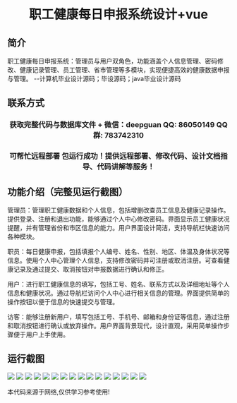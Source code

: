 <p><h1 align="center">职工健康每日申报系统设计+vue</h1></p>

## 简介
职工健康每日申报系统：管理员与用户双角色，功能涵盖个人信息管理、密码修改、健康记录管理、员工管理、省市管理等多模块，实现便捷高效的健康数据申报与管理。    --计算机毕业设计源码；毕设源码；java毕业设计源码


## 联系方式
<p><h3 align="center">获取完整代码与数据库文件 + 微信：deepguan QQ: 86050149 QQ群: 783742310</h3></p>
<p><h3 align="center">可帮忙远程部署 包运行成功！提供远程部署、修改代码、设计文档指导、代码讲解等服务！</h3></p>

## 功能介绍（完整见运行截图）
管理员：管理职工健康数据和个人信息，包括增删改查员工信息及健康记录操作。提供登录、注册和退出功能，能够通过个人中心修改密码。界面显示员工健康状况提醒，并有管理省份和市区信息的能力。用户界面设计简洁，支持导航栏快速访问各种模块。

职员：每日健康申报，包括填报个人编号、姓名、性别、地区、体温及身体状况等信息。使用个人中心管理个人信息，支持修改密码并可注册或取消注册。可查看健康记录及通过提交、取消按钮对申报数据进行确认和修正。

用户：进行职工健康信息的填写，包括工号、姓名、联系方式以及详细地址等个人信息和健康状况。通过导航栏访问个人中心进行相关信息的管理。界面提供简单的操作按钮以便于信息的快速提交与管理。

访客：能够注册新用户，填写包括工号、手机号、邮箱和身份证等信息，通过注册和取消按钮进行确认或放弃操作。用户界面背景现代，设计直观，采用简单操作步骤便于用户上手使用。


## 运行截图
![](https://bs-1329754181.cos.ap-shanghai.myqcloud.com/ssm/EmployeeHealthDailyReportSystem/img/001.jpg)
![](https://bs-1329754181.cos.ap-shanghai.myqcloud.com/ssm/EmployeeHealthDailyReportSystem/img/002.jpg)
![](https://bs-1329754181.cos.ap-shanghai.myqcloud.com/ssm/EmployeeHealthDailyReportSystem/img/003.jpg)
![](https://bs-1329754181.cos.ap-shanghai.myqcloud.com/ssm/EmployeeHealthDailyReportSystem/img/004.jpg)
![](https://bs-1329754181.cos.ap-shanghai.myqcloud.com/ssm/EmployeeHealthDailyReportSystem/img/005.jpg)
![](https://bs-1329754181.cos.ap-shanghai.myqcloud.com/ssm/EmployeeHealthDailyReportSystem/img/006.jpg)
![](https://bs-1329754181.cos.ap-shanghai.myqcloud.com/ssm/EmployeeHealthDailyReportSystem/img/007.jpg)
![](https://bs-1329754181.cos.ap-shanghai.myqcloud.com/ssm/EmployeeHealthDailyReportSystem/img/008.jpg)
![](https://bs-1329754181.cos.ap-shanghai.myqcloud.com/ssm/EmployeeHealthDailyReportSystem/img/009.jpg)
![](https://bs-1329754181.cos.ap-shanghai.myqcloud.com/ssm/EmployeeHealthDailyReportSystem/img/010.jpg)
![](https://bs-1329754181.cos.ap-shanghai.myqcloud.com/ssm/EmployeeHealthDailyReportSystem/img/011.jpg)
![](https://bs-1329754181.cos.ap-shanghai.myqcloud.com/ssm/EmployeeHealthDailyReportSystem/img/012.jpg)
![](https://bs-1329754181.cos.ap-shanghai.myqcloud.com/ssm/EmployeeHealthDailyReportSystem/img/013.jpg)
![](https://bs-1329754181.cos.ap-shanghai.myqcloud.com/ssm/EmployeeHealthDailyReportSystem/img/014.jpg)
![](https://bs-1329754181.cos.ap-shanghai.myqcloud.com/ssm/EmployeeHealthDailyReportSystem/img/015.jpg)
![](https://bs-1329754181.cos.ap-shanghai.myqcloud.com/ssm/EmployeeHealthDailyReportSystem/img/016.jpg)

<p>本代码来源于网络,仅供学习参考使用!</p>
